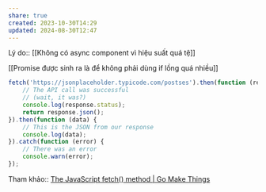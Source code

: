 ```yaml
---
share: true
created: 2023-10-30T14:29
updated: 2024-08-30T12:47
---
```

Lý do:: [[Không có async component vì hiệu suất quá tệ]]

[[Promise được sinh ra là để không phải dùng if lồng quá nhiều]]
```js
fetch('https://jsonplaceholder.typicode.com/postses').then(function (response) {
	// The API call was successful
	// (wait, it was?)
	console.log(response.status);
	return response.json();
}).then(function (data) {
	// This is the JSON from our response
	console.log(data);
}).catch(function (error) {
	// There was an error
	console.warn(error);
});
```
Tham khảo:: [The JavaScript fetch() method | Go Make Things](https://gomakethings.com/the-javascript-fetch-method/)